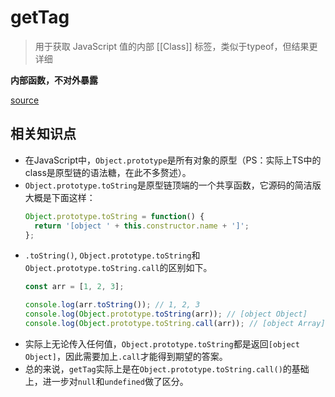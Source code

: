 # getTag 
> 用于获取 JavaScript 值的内部 \[\[Class\]\] 标签，类似于typeof，但结果更详细

**内部函数，不对外暴露**

[source](../getTag.js)

## 相关知识点
* 在JavaScript中，`Object.prototype`是所有对象的原型（PS：实际上TS中的class是原型链的语法糖，在此不多赘述）。
* `Object.prototype.toString`是原型链顶端的一个共享函数，它源码的简洁版大概是下面这样：
  ```js
  Object.prototype.toString = function() {
    return '[object ' + this.constructor.name + ']';
  };
  ```
* `.toString()`, `Object.prototype.toString`和`Object.prototype.toString.call`的区别如下。
  ```js
  const arr = [1, 2, 3];

  console.log(arr.toString()); // 1, 2, 3
  console.log(Object.prototype.toString(arr)); // [object Object]
  console.log(Object.prototype.toString.call(arr)); // [object Array]
  ```
* 实际上无论传入任何值，`Object.prototype.toString`都是返回`[object Object]`，因此需要加上`.call`才能得到期望的答案。
* 总的来说，`getTag`实际上是在`Object.prototype.toString.call()`的基础上，进一步对`null`和`undefined`做了区分。